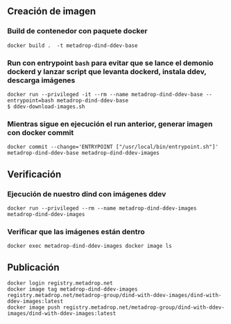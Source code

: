 ## Creación de imagen

### Build de contenedor con paquete docker

```
docker build .  -t metadrop-dind-ddev-base
```

### Run con entrypoint `bash` para evitar que se lance el demonio dockerd y lanzar script que levanta dockerd, instala ddev, descarga imágenes

```
docker run --privileged -it --rm --name metadrop-dind-ddev-base --entrypoint=bash metadrop-dind-ddev-base
$ ddev-download-images.sh
```

### Mientras sigue en ejecución el run anterior, generar imagen con docker commit

```
docker commit --change='ENTRYPOINT ["/usr/local/bin/entrypoint.sh"]' metadrop-dind-ddev-base metadrop-dind-ddev-images
```

## Verificación

### Ejecución de nuestro dind con imágenes ddev

```
docker run --privileged --rm --name metadrop-dind-ddev-images metadrop-dind-ddev-images
```

### Verificar que las imágenes están dentro

```
docker exec metadrop-dind-ddev-images docker image ls
```

## Publicación

```
docker login registry.metadrop.net
docker image tag metadrop-dind-ddev-images registry.metadrop.net/metadrop-group/dind-with-ddev-images/dind-with-ddev-images:latest
docker image push registry.metadrop.net/metadrop-group/dind-with-ddev-images/dind-with-ddev-images:latest
```
